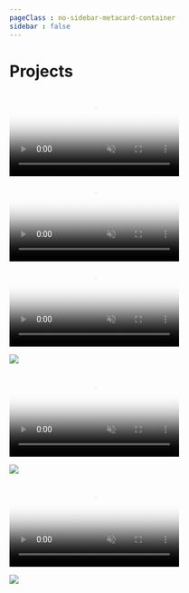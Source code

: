 ```yaml
---
pageClass : no-sidebar-metacard-container
sidebar : false
---
```


# Projects

<div class="tags-container">

<MetaCard link="/projects/daq.html" >
<video muted autoplay loop name="media" poster="~@buildAssets/pictures/daq-1.jpg" crossorigin="anonymous" class="image-transition" style="max-width:100%;margin-top:0px;" >
    <source src="~@buildAssets/pictures/daq.mp4" type="video/mp4" />Your browser does not support the video tag.
</video>
</MetaCard>

<MetaCard link="/projects/dr16.html" >
<video muted autoplay loop name="media" poster="~@buildAssets/pictures/dr16-8.jpg" crossorigin="anonymous" class="image-transition" style="max-width:100%;margin-top:0px;" >
    <source src="~@buildAssets/pictures/dr16-1.mp4" type="video/mp4" />Your browser does not support the video tag.
</video>
</MetaCard>

<MetaCard link="/projects/dr17.html" >
<video muted autoplay loop name="media" poster="~@buildAssets/pictures/dr17-9.jpg" crossorigin="anonymous" class="image-transition" style="max-width:100%;margin-top:0px;" >
    <source src="~@buildAssets/pictures/dr17-1.mp4" type="video/mp4" />Your browser does not support the video tag.
</video>
</MetaCard>

<MetaCard link="/projects/dyno.html" ><img src="~@buildAssets/pictures/dyno-6.png"> </MetaCard>

<MetaCard link="/projects/quark.html" >
<video muted autoplay loop name="media" poster="~@buildAssets/pictures/hello-world-intro.png" crossorigin="anonymous" class="image-transition" style="max-width:100%;margin-top:0px;" >
    <source src="~@buildAssets/pictures/hello-world-intro.mp4" type="video/mp4" />Your browser does not support the video tag.
</video>
</MetaCard>

<MetaCard link="/projects/radiator-design.html" ><img src="~@buildAssets/pictures/radiator-4.jpg"> </MetaCard>

<MetaCard link="/projects/steering-wheel.html" >
<video muted autoplay loop name="media" poster="~@buildAssets/pictures/steering-wheel-1.jpg" crossorigin="anonymous" class="image-transition" style="max-width:100%;margin-top:0px;" >
    <source src="~@buildAssets/pictures/electronic-steering-wheel.mp4" type="video/mp4" />Your browser does not support the video tag.
</video>
</MetaCard>

<MetaCard link="/projects/vgim.html" ><img src="~@buildAssets/pictures/vgim-13.jpg"> </MetaCard>

</div>
